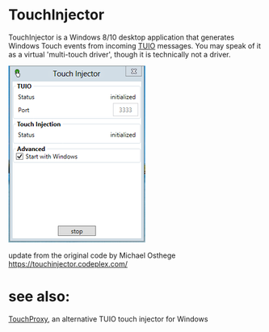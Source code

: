 # TouchInjector
TouchInjector is a Windows 8/10 desktop application that generates 
Windows Touch events from incoming [TUIO](http://www.tuio.org/) messages. You may speak of it as 
a virtual 'multi-touch driver', though it is technically not a driver.

![TouchInjector](TouchInjector.png)

update from the original code by Michael Osthege  
https://touchinjector.codeplex.com/

# see also:
[TouchProxy](https://github.com/frog/touchproxy), an alternative TUIO touch injector for Windows
